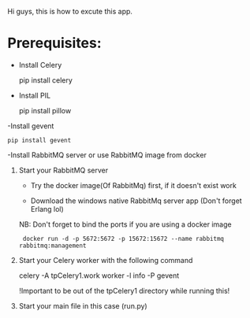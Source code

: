 Hi guys, this is how to excute this app.

Prerequisites:
================================================================
- Install Celery

    pip install celery

- Install PIL

    pip install pillow 

-Install gevent

    pip install gevent

-Install RabbitMQ server or use  RabbitMQ image from docker


1. Start your RabbitMQ server

    - Try the docker image(Of RabbitMq) first, if it doesn't exist work

    - Download the windows native RabbitMq server app (Don't forget Erlang lol)

    NB: Don't forget to bind the ports if you are using a docker image

        docker run -d -p 5672:5672 -p 15672:15672 --name rabbitmq rabbitmq:management

2. Start your Celery worker with the following command

    celery -A tpCelery1.work worker -l info -P  gevent 

    !Important to be out of the tpCelery1 directory while running this!

3. Start your main file in this case (run.py)
    